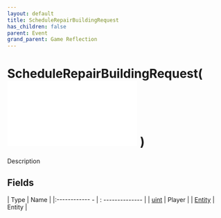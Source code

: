 ```yaml
---
layout: default
title: ScheduleRepairBuildingRequest
has_children: false
parent: Event
grand_parent: Game Reflection
---
```

# ScheduleRepairBuildingRequest( ![ EntityEventBase ](game-reflection/events/entity_event_base.md) )
Description 

## Fields
| Type | Name |
|:------------ - | : -------------- |
| [uint](game-reflection/components/uint.md) | Player |
| [Entity](game-reflection/classes/entity.md) | Entity |

